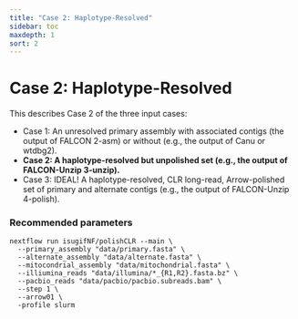 ```yaml
---
title: "Case 2: Haplotype-Resolved"
sidebar: toc
maxdepth: 1
sort: 2
---
```


# Case 2: Haplotype-Resolved

This describes Case 2 of the three input cases:

* Case 1: An unresolved primary assembly with associated contigs (the output of FALCON 2-asm) or without (e.g., the output of Canu or wtdbg2).
* **Case 2: A haplotype-resolved but unpolished set (e.g., the output of FALCON-Unzip 3-unzip).**
* Case 3: IDEAL! A haplotype-resolved, CLR long-read, Arrow-polished set of primary and alternate contigs (e.g., the output of FALCON-Unzip 4-polish).

### Recommended parameters

```
nextflow run isugifNF/polishCLR --main \
  --primary_assembly "data/primary.fasta" \
  --alternate_assembly "data/alternate.fasta" \
  --mitocondrial_assembly "data/mitochondrial.fasta" \
  --illiumina_reads "data/illumina/*_{R1,R2}.fasta.bz" \
  --pacbio_reads "data/pacbio/pacbio.subreads.bam" \
  --step 1 \
  --arrow01 \
  -profile slurm
```
